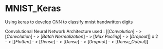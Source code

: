# MNIST_Keras
Using keras to develop CNN to classify mnist handwritten digits

Convolutional Neural Network Architecture used :
[[*Convolution*] - > [*Convolution*] - > [*Batch* *Normalization*] - > [*Max* *Pooling*] - > [*Dropout*]] x 2 - > [[*Flatten*] - > [*Dense*] - > [*Dense*] - > [*Dropout*] - > [*Dense_Output*]]

